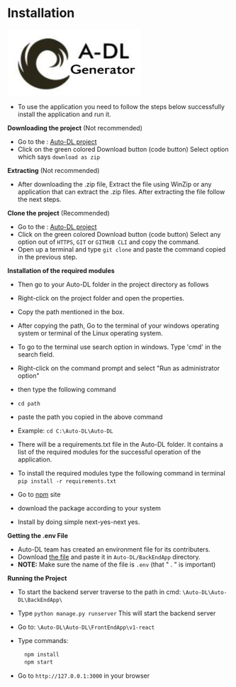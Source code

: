# Installation
!["alt"](./_static/adl_generator.png "account")
- To use the application you need to follow the steps below successfully install the application and run it.

__Downloading the project__ (Not recommended)
* Go to the : [Auto-DL project](https://github.com/Auto-DL/Auto-DL)
* Click on the green colored Download button (code button)
  Select option which says ```download as zip```

__Extracting__ (Not recommended)
* After downloading the .zip file, Extract the file using WinZip or any application that can extract the .zip files.
  After extracting the file follow the next steps.

__Clone the project__ (Recommended)
* Go to the : [Auto-DL project](https://github.com/Auto-DL/Auto-DL)
* Click on the green colored Download button (code button)
  Select any option out of `HTTPS`, `GIT` or `GITHUB CLI` and copy the command.
* Open up a terminal and type `git clone` and paste the command copied in the previous step.

__Installation of the required modules__

* Then go to your Auto-DL folder in the project directory as follows
* Right-click on the project folder and open the properties.
* Copy the path mentioned in the box.

* After copying the path, Go to the terminal of your windows operating system or terminal of the Linux operating system.
* To go to the terminal use search option in windows.
  Type 'cmd' in  the search field.
* Right-click on the command prompt and select "Run as administrator option"

* then type the following command
* <code>cd path</code>
* paste the path you copied in the above command
* Example:
```cd C:\Auto-DL\Auto-DL ```

* There will be a requirements.txt file in the Auto-DL folder. It contains a list of the required modules for the successful operation of the application.

* To install the required modules type the following command in terminal
```pip install -r requirements.txt```

* Go to [npm](https://nodejs.org/en/download/) site

* download the package according to your system

* Install by doing simple next-yes-next yes.


__Getting the .env File__
* Auto-DL team has created an environment file for its contributers.
* Download [the file](https://drive.google.com/file/d/15zGH1D_Uy3ZBWy4s873L9We5arpI7ls6/view?usp=sharing) and paste it in `Auto-DL/BackEndApp` directory.
* **NOTE:** Make sure the name of the file is `.env` (that " . " is important)


__Running the Project__
* To start the backend server traverse to the path in cmd: ```\Auto-DL\Auto-DL\BackEndApp\```

* Type
```python manage.py runserver``` This will start the backend server

* Go to: ```\Auto-DL\Auto-DL\FrontEndApp\v1-react```

* Type commands:
  ```sh
    npm install
    npm start
  ```
* Go to `http://127.0.0.1:3000` in your browser
